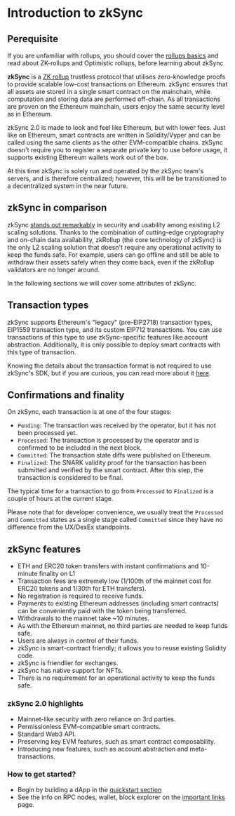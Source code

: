 # Introduction to zkSync

## Perequisite

If you are unfamiliar with rollups, you should cover the [rollups basics](./rollups.md) and read about ZK-rollups and Optimistic rollups, before learning about zkSync

**zkSync** is a [ZK rollup](./rollups.md) trustless protocol that utilises zero-knowledge proofs to provide scalable low-cost transactions on Ethereum. 
zkSync ensures that all assets are stored in a single smart contract on the mainchain, while computation and storing data are performed off-chain. As all transactions are proven on the Ethereum mainchain, users enjoy the same security level as in Ethereum.

zkSync 2.0 is made to look and feel like Ethereum, but with lower fees. Just like on Ethereum, smart contracts are written in Solidity/Vyper and can be called using the same clients as the other EVM-compatible chains.
zkSync doesn't require you to register a separate private key to use before usage, it supports existing Ethereum wallets work out of the box.

At this time zkSync is solely run and operated by the zkSync team's servers, and is therefore centralized; however, this will be be transitioned to a decentralized system in the near future.

## zkSync in comparison

zkSync [stands out remarkably](https://blog.matter-labs.io/evaluating-ethereum-l2-scaling-solutions-a-comparison-framework-b6b2f410f955) in security and usability among existing L2 scaling solutions. 
Thanks to the combination of cutting-edge cryptography and on-chain data availability, zkRollup (the core technology of zkSync) is the only L2 scaling solution that doesn't require any operational activity to keep the funds safe. 
For example, users can go offline and still be able to withdraw their assets safely when they come back, even if the zkRollup validators are no longer around.

In the following sections we will cover some attributes of zkSync.

## Transaction types

zkSync supports Ethereum's "legacy" (pre-EIP2718) transaction types, EIP1559 transaction type, and its custom EIP712 transactions. You can use transactions of this type to use zkSync-specific features like account abstraction. 
Additionally, it is only possible to deploy smart contracts with this type of transaction.

Knowing the details about the transaction format is not required to use zkSync's SDK, but if you are curious, you can read more about it [here](../../api/api.md#eip712).


## Confirmations and finality

On zkSync, each transaction is at one of the four stages:

- `Pending`: The transaction was received by the operator, but it has not been processed yet.
- `Processed`: The transaction is processed by the operator and is confirmed to be included in the next block.
- `Committed`: The transaction state diffs were published on Ethereum.
- `Finalized`: The SNARK validity proof for the transaction has been submitted and verified by the smart contract. After this step, the transaction is considered to be final.

The typical time for a transaction to go from `Processed` to `Finalized` is a couple of hours at the current stage.

Please note that for developer convenience, we usually treat the `Processed` and `Committed` states as a single stage called `Committed` since they have no difference from the UX/DexEx standpoints.


## zkSync features

- ETH and ERC20 token transfers with instant confirmations and 10-minute finality on L1
- Transaction fees are extremely low (1/100th of the mainnet cost for ERC20 tokens and 1/30th for ETH transfers).
- No registration is required to receive funds.
- Payments to existing Ethereum addresses (including smart contracts) can be conveniently paid with the token being transferred.
- Withdrawals to the mainnet take ~10 minutes.
- As with the Ethereum mainnet, no third parties are needed to keep funds safe.
- Users are always in control of their funds.
- zkSync is smart-contract friendly; it allows you to reuse existing Solidity code.
- zkSync is friendlier for exchanges.
- zkSync has native support for NFTs.
- There is no requirement for an operational activity to keep the funds safe.

### zkSync 2.0 highlights

- Mainnet-like security with zero reliance on 3rd parties.
- Permissionless EVM-compatible smart contracts.
- Standard Web3 API.
- Preserving key EVM features, such as smart contract composability.
- Introducing new features, such as account abstraction and meta-transactions.

### How to get started?

- Begin by building a dApp in the [quickstart section](,/../../developer-guides/hello-world.md)
- See the info on RPC nodes, wallet, block explorer on the [important links](./../troubleshooting/important-links.md) page.

